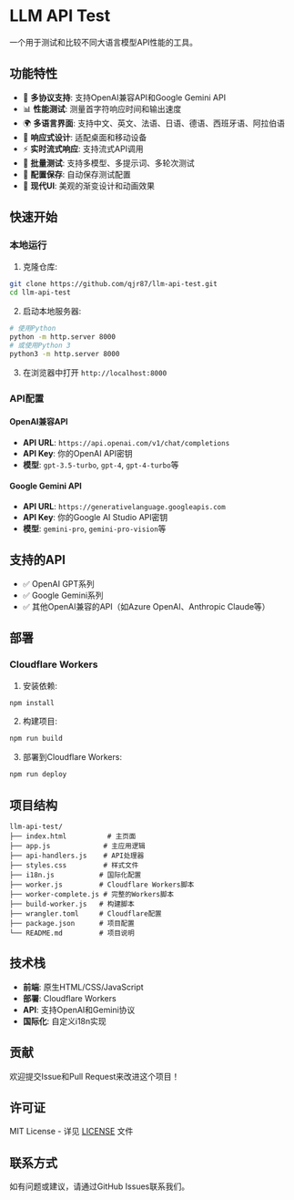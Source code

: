 # LLM API Test

一个用于测试和比较不同大语言模型API性能的工具。

## 功能特性

- 🚀 **多协议支持**: 支持OpenAI兼容API和Google Gemini API
- 📊 **性能测试**: 测量首字符响应时间和输出速度
- 🌍 **多语言界面**: 支持中文、英文、法语、日语、德语、西班牙语、阿拉伯语
- 📱 **响应式设计**: 适配桌面和移动设备
- ⚡ **实时流式响应**: 支持流式API调用
- 🔄 **批量测试**: 支持多模型、多提示词、多轮次测试
- 💾 **配置保存**: 自动保存测试配置
- 🎨 **现代UI**: 美观的渐变设计和动画效果

## 快速开始

### 本地运行

1. 克隆仓库:
```bash
git clone https://github.com/qjr87/llm-api-test.git
cd llm-api-test
```

2. 启动本地服务器:
```bash
# 使用Python
python -m http.server 8000
# 或使用Python 3
python3 -m http.server 8000
```

3. 在浏览器中打开 `http://localhost:8000`

### API配置

#### OpenAI兼容API
- **API URL**: `https://api.openai.com/v1/chat/completions`
- **API Key**: 你的OpenAI API密钥
- **模型**: `gpt-3.5-turbo`, `gpt-4`, `gpt-4-turbo`等

#### Google Gemini API
- **API URL**: `https://generativelanguage.googleapis.com`
- **API Key**: 你的Google AI Studio API密钥
- **模型**: `gemini-pro`, `gemini-pro-vision`等

## 支持的API

- ✅ OpenAI GPT系列
- ✅ Google Gemini系列
- ✅ 其他OpenAI兼容的API（如Azure OpenAI、Anthropic Claude等）

## 部署

### Cloudflare Workers

1. 安装依赖:
```bash
npm install
```

2. 构建项目:
```bash
npm run build
```

3. 部署到Cloudflare Workers:
```bash
npm run deploy
```

## 项目结构

```
llm-api-test/
├── index.html          # 主页面
├── app.js             # 主应用逻辑
├── api-handlers.js    # API处理器
├── styles.css         # 样式文件
├── i18n.js           # 国际化配置
├── worker.js         # Cloudflare Workers脚本
├── worker-complete.js # 完整的Workers脚本
├── build-worker.js   # 构建脚本
├── wrangler.toml     # Cloudflare配置
├── package.json      # 项目配置
└── README.md         # 项目说明
```

## 技术栈

- **前端**: 原生HTML/CSS/JavaScript
- **部署**: Cloudflare Workers
- **API**: 支持OpenAI和Gemini协议
- **国际化**: 自定义i18n实现

## 贡献

欢迎提交Issue和Pull Request来改进这个项目！

## 许可证

MIT License - 详见 [LICENSE](LICENSE) 文件

## 联系方式

如有问题或建议，请通过GitHub Issues联系我们。